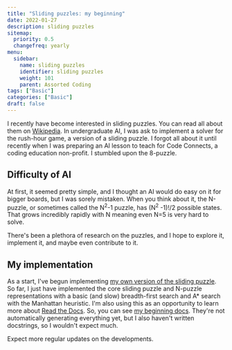 ```yaml
---
title: "Sliding puzzles: my beginning"
date: 2022-01-27
description: sliding puzzles
sitemap:
  priority: 0.5 
  changefreq: yearly
menu:
  sidebar:
    name: sliding puzzles
    identifier: sliding puzzles
    weight: 101
    parent: Assorted Coding
tags: ["Basic"]
categories: ["Basic"]
draft: false
---
```


I recently have become interested in sliding puzzles. You can read all about them
on [Wikipedia](https://en.wikipedia.org/wiki/Sliding_puzzle). In undergraduate AI,
I was ask to implement a solver for the rush-hour game, a version of a sliding puzzle.
I forgot all about it until recently when I was preparing an AI lesson to teach for
Code Connects, a coding education non-profit. I stumbled upon the 8-puzzle.

## Difficulty of AI
At first, it seemed pretty simple, and I thought an AI would do easy on it for
bigger boards, but I was sorely mistaken. When you think about it, the N-puzzle, or sometimes
called the N<sup>2</sup>-1 puzzle, has (N<sup>2</sup> -1)!/2 possible states. That grows
incredibly rapidly with N meaning even N=5 is very hard to solve.

There's been a plethora of research on the puzzles, and I hope to explore it, implement it, and
maybe even contribute to it.

## My implementation
As a start, I've begun implementing [my own version of the sliding puzzle](https://github.com/jmbhughes/slidingpuzzle).
So far, I just have implemented the core sliding puzzle and N-puzzle representations with a basic (and slow)
breadth-first search and A* search with the Manhattan heuristic. I'm also using this
as an opportunity to learn more about [Read the Docs](https://readthedocs.org/).
So, you can see [my beginning docs](https://slidingpuzzle.readthedocs.io/en/latest/index.html).
They're not automatically generating everything yet, but I also haven't written docstrings, so I wouldn't expect much.

Expect more regular updates on the developments.
